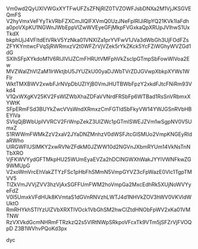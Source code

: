 Vm0wd2QyUXlVWGxXYTFwUFZsZFNjRlZ0TVZOWFJsbDNXa2M1VjJKSGVEQmFS
V2hyVmxVeFYyTkVRbFZXCmJIQlFXVmQ0UzJNeFpIRlJiRlpYQ21KVk1IaFdh
a0poVXpKU1NGWnJWbEppVlZwWVEyeGFjMkpFVGxkaQpXRUpJVlhwS1UxTkdX
bkphUjJ4VFltdEtVRkV5YzNka01VNXlZa1prYVFwV1JVa3dWbGh3UjFOdFZs
ZFYKYmtwcFVqSjRWRmxzV2t0WFZrVjVZek5rYkZKck5YcFZiWGhyWVZGd1dG
SXlhSFpXYkdoM1V6RlJlVlJZCmFHRUtVMFphVkZsclpGTmpSbFowWlVoa2Ew
MVZWalZhVlZaM1lrWktjbU5JYUZkU00yaDJWbTVrZDJGVwpXbkpXYWs1WFlr
WktTMXBWV2xwbFJrNVpDbUZIYjB0VmJHUTBWbFpzY2xkdFJtcFNiRm93Vkd4
V1QxWXgKV25KV2FsWlZWbXhaZDFaVVNrdFRSbFp6WTBad1RsSnVRbmxXYWtK
SFpERmFSd3BUYkZwcVVsWndXRmxzCmFGTldSbFkyVW14YWJGSnRVbHBEYlVa
SVlqQjBWbUpIVVRCV2FrWnpZekZ3UlZWc1pGTmlSWEJZVm1wSgpNV0V5UmxZ
S1RWWmFWMkZzV2xaV2JYaDNZMnhzV0dWSFJtcGlSMUo2VmpKNGEyRldaRWho
UlRGWFlUSlMKY2xwRVNrZFdkM0JZWW10d2NGVnJXbmRYUm14VkNsTnNTbXRO
VjFKWVYydGFTMkpHU25WUmEyaEVZa2hDClNGWXhWakJYYlVWNFkwZG9WMUpG
V2xoWmVrcEhVakZTYzFSc1pHbFhSMmN5VmpGYVZ3cFpWazE0Vlc1TgpTMVV5
TlZkVmJVVjZVV3hzVjAxSGFFUmFWM2hoVmpGa2MxcEdhRk5XUjNoWVYyeFdZ
V0l5UmxkVFdHUk8KVmtaS1dGVnRNVzhLWTJ4d1NHVkZOV3hWV0VKVldWUktO
RmRHYkhSTlYzUlZVbXRXTlVOck1VbGhSM2hwClZtdHNObFpWV2xKa01VMTNW
RzVXVkdGcmNHRmFTRzkzQ2s5VlRtNWpSRkpoVFcxTk9VTm5jSFZrVjFVOQpD
Z3B1WVhvPQoKd3px

dyc